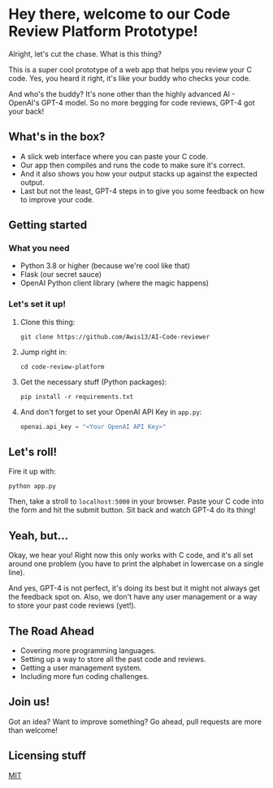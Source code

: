# Hey there, welcome to our Code Review Platform Prototype!

Alright, let's cut the chase. What is this thing? 

This is a super cool prototype of a web app that helps you review your C code. Yes, you heard it right, it's like your buddy who checks your code. 

And who's the buddy? It's none other than the highly advanced AI - OpenAI's GPT-4 model. So no more begging for code reviews, GPT-4 got your back!

## What's in the box?

- A slick web interface where you can paste your C code.
- Our app then compiles and runs the code to make sure it's correct.
- And it also shows you how your output stacks up against the expected output.
- Last but not the least, GPT-4 steps in to give you some feedback on how to improve your code.

## Getting started

### What you need

- Python 3.8 or higher (because we're cool like that)
- Flask (our secret sauce)
- OpenAI Python client library (where the magic happens)

### Let's set it up!

1. Clone this thing:
   ```
   git clone https://github.com/Awis13/AI-Code-reviewer
   ```
2. Jump right in:
   ```
   cd code-review-platform
   ```
3. Get the necessary stuff (Python packages):
   ```
   pip install -r requirements.txt
   ```
4. And don't forget to set your OpenAI API Key in `app.py`:
   ```python
   openai.api_key = "<Your OpenAI API Key>"
   ```

## Let's roll!

Fire it up with:
```
python app.py
```
Then, take a stroll to `localhost:5000` in your browser. Paste your C code into the form and hit the submit button. Sit back and watch GPT-4 do its thing!

## Yeah, but...

Okay, we hear you! Right now this only works with C code, and it's all set around one problem (you have to print the alphabet in lowercase on a single line). 

And yes, GPT-4 is not perfect, it's doing its best but it might not always get the feedback spot on. Also, we don't have any user management or a way to store your past code reviews (yet!). 

## The Road Ahead

- Covering more programming languages.
- Setting up a way to store all the past code and reviews.
- Getting a user management system.
- Including more fun coding challenges.

## Join us!

Got an idea? Want to improve something? Go ahead, pull requests are more than welcome!

## Licensing stuff

[MIT](https://choosealicense.com/licenses/mit/)

